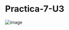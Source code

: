 # Practica-7-U3

![image](https://github.com/AngelDavidFloresQuintanilla/Practica-7-U3/assets/148559104/1f84c9b8-89ff-4e78-bfd1-b37ad9db81af)
